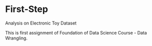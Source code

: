 # First-Step
Analysis on Electronic Toy Dataset


This is first assignment of Foundation of Data Science Course - Data Wrangling.
